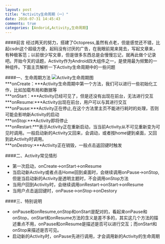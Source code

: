 ```yaml
---
layout: post
title: "Activity生命周期（一）"
date: 2016-07-31 14:45:43
comments: true
categories: [Andorid,Activity,生命周期]
---
```

####前言
经过两天的努力，搭建了Octopress,虽然有点老，但是感觉还不错，比起csdn这个超级方便，起码没有讨厌的广告，在我眼前晃来晃去，写起文章来，有种极客范；以前很少写文章，但是很多东西总是会慢慢忘记，就再此做个记录吧。开始今天的话题，Activity作为Android四大组件之一，是使用最为频繁的一种组件。下面主页解析一下Activity生命周期中的一些问题

####一、生命周期方法
![Activity生命周期图](http://pic001.cnblogs.com/img/tea9/201008/2010080516521645.png)<br>
***onCreate：***Activity生命周期中第一个方法，我们可以进行一些初始化工作，比如加载布局和数据等<br>
***onStart：***Activity已经可见了，但是还没有出现在前台，无法进行交互<br>
***onResume:***Activity出现在前台，用户可以与其进行交互<br>
***onPause:***Activity正在停止,在这个方法里主页不能进行耗时的处理，否则可能会影响新Activity的启动<br>
***onStop:***Activity即将停止<br>
***onRestart:***表示Activity正在重新启动，当当前Activity从不可见重新变为可见时调用。一般启动新的Activity又回来，会调动，或者按home键到桌面，又回到此Activity时调用。<br>
***onDestroy:***Activity正在销毁，一般点击返回键时触发<br>

####二、Activity常见情形
* 第一次启动，onCreate->onStart->onResume
* 当启动新Activity或者点击Home回到桌面时，会继续调用onPause->onStop,但是当启动新的Activity是透明主题时，不会调用onStop方法
*  当用户回到Activity时，会继续调用onRestart->onStart->onResume
*  当用户点击返回键时，onPause->onStop->onDestory

####三、特别说明
* onPause和onResume,onStop和onStart是配对的，看起来onPause和onStop，onStart和onResume方法的含义是差不多的，其实这几个方法的描述重点不用，onPause和onResume是描述是否可以进行交互；而onStart和onStop来描述是否可见。
* 启动新的Activity时，onPause先进行调用，才会调用新的Activity的生命周期